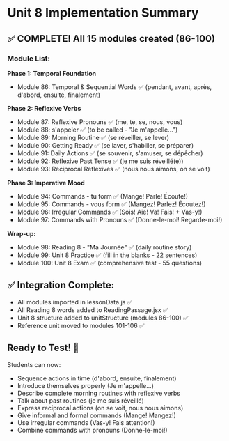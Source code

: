 # Unit 8 Implementation Summary

## ✅ COMPLETE! All 15 modules created (86-100)

### Module List:

**Phase 1: Temporal Foundation**

- Module 86: Temporal & Sequential Words ✅ (pendant, avant, après, d'abord, ensuite, finalement)

**Phase 2: Reflexive Verbs**

- Module 87: Reflexive Pronouns ✅ (me, te, se, nous, vous)
- Module 88: s'appeler ✅ (to be called - "Je m'appelle...")
- Module 89: Morning Routine ✅ (se réveiller, se lever)
- Module 90: Getting Ready ✅ (se laver, s'habiller, se préparer)
- Module 91: Daily Actions ✅ (se souvenir, s'amuser, se dépêcher)
- Module 92: Reflexive Past Tense ✅ (je me suis réveillé(e))
- Module 93: Reciprocal Reflexives ✅ (nous nous aimons, on se voit)

**Phase 3: Imperative Mood**

- Module 94: Commands - tu form ✅ (Mange! Parle! Écoute!)
- Module 95: Commands - vous form ✅ (Mangez! Parlez! Écoutez!)
- Module 96: Irregular Commands ✅ (Sois! Aie! Va! Fais! + Vas-y!)
- Module 97: Commands with Pronouns ✅ (Donne-le-moi! Regarde-moi!)

**Wrap-up:**

- Module 98: Reading 8 - "Ma Journée" ✅ (daily routine story)
- Module 99: Unit 8 Practice ✅ (fill in the blanks - 22 sentences)
- Module 100: Unit 8 Exam ✅ (comprehensive test - 55 questions)

## ✅ Integration Complete:

- All modules imported in lessonData.js ✅
- All Reading 8 words added to ReadingPassage.jsx ✅
- Unit 8 structure added to unitStructure (modules 86-100) ✅
- Reference unit moved to modules 101-106 ✅

## Ready to Test! 🎉

Students can now:

- Sequence actions in time (d'abord, ensuite, finalement)
- Introduce themselves properly (Je m'appelle...)
- Describe complete morning routines with reflexive verbs
- Talk about past routines (je me suis réveillé)
- Express reciprocal actions (on se voit, nous nous aimons)
- Give informal and formal commands (Mange! Mangez!)
- Use irregular commands (Vas-y! Fais attention!)
- Combine commands with pronouns (Donne-le-moi!)
